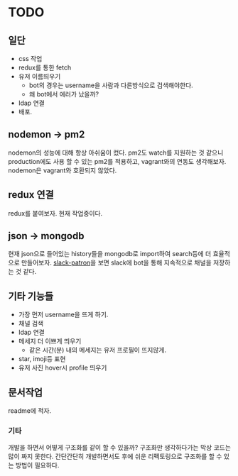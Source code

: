 # TODO

## 일단
 - css 작업
 - redux를 통한 fetch
 - 유저 이름띄우기
   - bot의 경우는 username을 사람과 다른방식으로 검색해야한다.
   - 왜 bot에서 에러가 났을까?
 - ldap 연결
 - 배포.

## nodemon -> pm2
nodemon의 성능에 대해 항상 아쉬움이 컸다. pm2도 watch를 지원하는 것 같으니 production에도 사용 할 수 있는 pm2를 적용하고, vagrant와의 연동도 생각해보자. nodemon은 vagrant와 호환되지 않았다.

## redux 연결
redux를 붙여보자. 현재 작업중이다.

## json -> mongodb
현재 json으로 들어있는 history들을 mongodb로 import하여 search등에 더 효율적으로 만들어보자. [slack-patron](https://github.com/tyage/slack-patron)을 보면 slack에 bot을 통해 지속적으로 채널을 저장하는 것 같다.

## 기타 기능들
 - 가장 먼저 username을 뜨게 하기.
 - 채널 검색
 - ldap 연결
 - 메세지 더 이쁘게 띄우기
   - 같은 시간(분) 내의 메세지는 유저 프로필이 뜨지않게.
 - star, imoji등 표현
 - 유저 사진 hover시 profile 띄우기

## 문서작업
 readme에 적자.

### 기타

개발을 하면서 어떻게 구조화를 같이 할 수 있을까? 구조화만 생각하다가는 막상 코드는 많이 짜지 못한다. 간단간단히 개발하면서도 후에 쉬운 리펙토링으로 구조화를 할 수 있는 방법이 필요하다.
